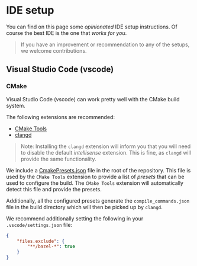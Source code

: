 # IDE setup

You can find on this page some _opinionated_ IDE setup instructions.
Of course the best IDE is the one that _works for you_.

> If you have an improvement or recommendation to any of the setups, we welcome contributions.

## Visual Studio Code (vscode)

### CMake

Visual Studio Code (vscode) can work pretty well with the CMake build system.

The following extensions are recommended:

* [CMake Tools](https://marketplace.visualstudio.com/items?itemName=ms-vscode.cmake-tools)
* [clangd](https://marketplace.visualstudio.com/items?itemName=llvm-vs-code-extensions.vscode-clangd)

> Note: Installing the `clangd` extension will inform you that you
will need to disable the default _intellisense_ extension.
This is fine, as `clangd` will provide the same functionality.

We include a [CmakePresets.json](../CMakePresets.json) file in the root of the repository.
This file is used by the `CMake Tools` extension to provide a list of _presets_ that
can be used to configure the build.  The `CMake Tools` extension will automatically
detect this file and provide the presets.

Additionally, all the configured presets generate the `compile_commands.json` file
in the build directory which will then be picked up by `clangd`.

We recommend additionally setting the following in your `.vscode/settings.json` file:

```json
{
    "files.exclude": {
        "**/bazel-*": true
    }
}
```

